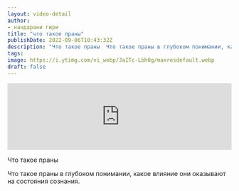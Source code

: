 ```yaml
---
layout: video-detail
author:
- нандарани гири
title: "что такое праны"
publishDate: 2022-09-06T10:43:32Z
description: "Что такое праны  Что такое праны в глубоком понимании, какое влияние они оказывают на состояния сознания."
tags: 
image: https://i.ytimg.com/vi_webp/JaITc-LbhOg/maxresdefault.webp
draft: false
---
```


<iframe width="100%" src="https://www.youtube.com/embed/JaITc-LbhOg" frameborder="0" allowfullscreen=""></iframe> 

 Что такое праны

 Что такое праны в глубоком понимании, какое влияние они оказывают на состояния сознания.   

 